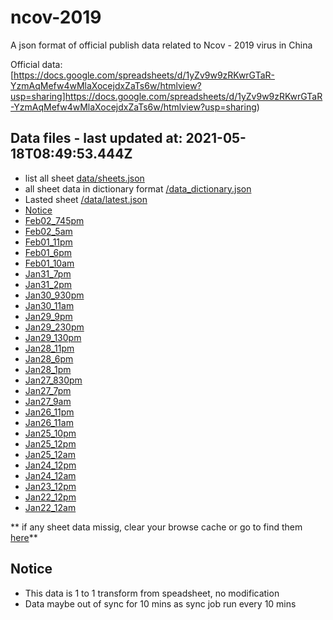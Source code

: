 # ncov-2019
A json format of official publish data related to Ncov - 2019 virus in China

Official data: [https://docs.google.com/spreadsheets/d/1yZv9w9zRKwrGTaR-YzmAqMefw4wMlaXocejdxZaTs6w/htmlview?usp=sharing]https://docs.google.com/spreadsheets/d/1yZv9w9zRKwrGTaR-YzmAqMefw4wMlaXocejdxZaTs6w/htmlview?usp=sharing)



## Data files - last updated at:  2021-05-18T08:49:53.444Z
- list all sheet [data/sheets.json](https://samuraitruong.github.io/ncov-2019/data/sheets.json)
- all sheet data in dictionary format [/data_dictionary.json](https://samuraitruong.github.io/ncov-2019/data/data_dictionary.json)
- Lasted sheet [/data/latest.json](https://samuraitruong.github.io/ncov-2019/data/latest.json)
- [Notice](https://samuraitruong.github.io/ncov-2019/data/Notice.json)
- [Feb02_745pm](https://samuraitruong.github.io/ncov-2019/data/Feb02_745pm.json)
- [Feb02_5am](https://samuraitruong.github.io/ncov-2019/data/Feb02_5am.json)
- [Feb01_11pm](https://samuraitruong.github.io/ncov-2019/data/Feb01_11pm.json)
- [Feb01_6pm](https://samuraitruong.github.io/ncov-2019/data/Feb01_6pm.json)
- [Feb01_10am](https://samuraitruong.github.io/ncov-2019/data/Feb01_10am.json)
- [Jan31_7pm](https://samuraitruong.github.io/ncov-2019/data/Jan31_7pm.json)
- [Jan31_2pm](https://samuraitruong.github.io/ncov-2019/data/Jan31_2pm.json)
- [Jan30_930pm](https://samuraitruong.github.io/ncov-2019/data/Jan30_930pm.json)
- [Jan30_11am](https://samuraitruong.github.io/ncov-2019/data/Jan30_11am.json)
- [Jan29_9pm](https://samuraitruong.github.io/ncov-2019/data/Jan29_9pm.json)
- [Jan29_230pm](https://samuraitruong.github.io/ncov-2019/data/Jan29_230pm.json)
- [Jan29_130pm](https://samuraitruong.github.io/ncov-2019/data/Jan29_130pm.json)
- [Jan28_11pm](https://samuraitruong.github.io/ncov-2019/data/Jan28_11pm.json)
- [Jan28_6pm](https://samuraitruong.github.io/ncov-2019/data/Jan28_6pm.json)
- [Jan28_1pm](https://samuraitruong.github.io/ncov-2019/data/Jan28_1pm.json)
- [Jan27_830pm](https://samuraitruong.github.io/ncov-2019/data/Jan27_830pm.json)
- [Jan27_7pm](https://samuraitruong.github.io/ncov-2019/data/Jan27_7pm.json)
- [Jan27_9am](https://samuraitruong.github.io/ncov-2019/data/Jan27_9am.json)
- [Jan26_11pm](https://samuraitruong.github.io/ncov-2019/data/Jan26_11pm.json)
- [Jan26_11am](https://samuraitruong.github.io/ncov-2019/data/Jan26_11am.json)
- [Jan25_10pm](https://samuraitruong.github.io/ncov-2019/data/Jan25_10pm.json)
- [Jan25_12pm](https://samuraitruong.github.io/ncov-2019/data/Jan25_12pm.json)
- [Jan25_12am](https://samuraitruong.github.io/ncov-2019/data/Jan25_12am.json)
- [Jan24_12pm](https://samuraitruong.github.io/ncov-2019/data/Jan24_12pm.json)
- [Jan24_12am](https://samuraitruong.github.io/ncov-2019/data/Jan24_12am.json)
- [Jan23_12pm](https://samuraitruong.github.io/ncov-2019/data/Jan23_12pm.json)
- [Jan22_12pm](https://samuraitruong.github.io/ncov-2019/data/Jan22_12pm.json)
- [Jan22_12am](https://samuraitruong.github.io/ncov-2019/data/Jan22_12am.json)

** if any sheet data missig, clear your browse cache or go to find them [here](https://github.com/samuraitruong/ncov-2019/tree/master/data)**
## Notice
- This data is 1 to 1 transform from speadsheet, no modification
- Data maybe out of sync for 10 mins as sync job run every 10 mins